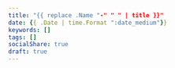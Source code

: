 ```yaml
---
title: "{{ replace .Name "-" " " | title }}"
date: {{ .Date | time.Format ":date_medium"}}
keywords: []
tags: []
socialShare: true
draft: true
---
```


